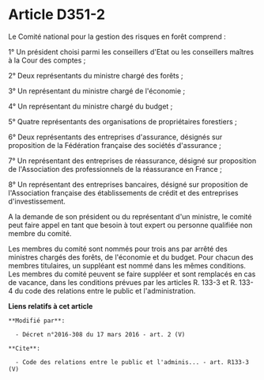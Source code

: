 # Article D351-2

Le Comité national pour la gestion des risques en forêt comprend : 

1° Un président choisi parmi les conseillers d'Etat ou les conseillers maîtres à la Cour des comptes ; 

2° Deux représentants du ministre chargé des forêts ; 

3° Un représentant du ministre chargé de l'économie ; 

4° Un représentant du ministre chargé du budget ; 

5° Quatre représentants des organisations de propriétaires forestiers ; 

6° Deux représentants des entreprises d'assurance, désignés sur proposition de la Fédération française des sociétés
d'assurance ; 

7° Un représentant des entreprises de réassurance, désigné sur proposition de l'Association des professionnels de la
réassurance en France ; 

8° Un représentant des entreprises bancaires, désigné sur proposition de l'Association française des établissements de crédit
et des entreprises d'investissement. 

A la demande de son président ou du représentant d'un ministre, le comité peut faire appel en tant que besoin à tout expert
ou personne qualifiée non membre du comité. 

Les membres du comité sont nommés pour trois ans par arrêté des ministres chargés des forêts, de l'économie et du budget.
Pour chacun des membres titulaires, un suppléant est nommé dans les mêmes conditions. Les membres du comité peuvent se faire
suppléer et sont remplacés en cas de vacance, dans les conditions prévues par les articles R. 133-3 et R. 133-4 du code des
relations entre le public et l'administration.

**Liens relatifs à cet article**

	**Modifié par**:

	  - Décret n°2016-308 du 17 mars 2016 - art. 2 (V)

	**Cite**:

	  - Code des relations entre le public et l'adminis... - art. R133-3 (V)
